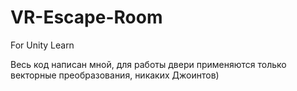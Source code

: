# VR-Escape-Room
For Unity Learn

Весь код написан мной, для работы двери применяются только векторные преобразования, никаких Джоинтов)
